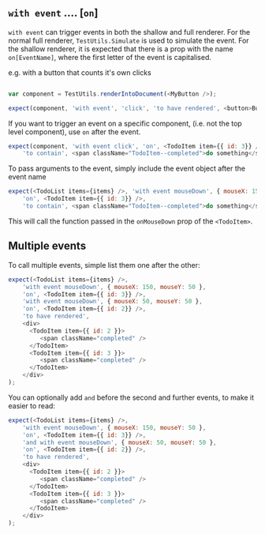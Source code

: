 ## `with event` .... [`on`]

`with event` can trigger events in both the shallow and full renderer.  For the normal full renderer,
`TestUtils.Simulate` is used to simulate the event. For the shallow renderer, it is expected that 
there is a prop with the name `on[EventName]`, where the first letter of the event is capitalised.

e.g. with a button that counts it's own clicks

```js

var component = TestUtils.renderIntoDocument(<MyButton />);

expect(component, 'with event', 'click', 'to have rendered', <button>Button was clicked 1 times</button>);
```

If you want to trigger an event on a specific component, (i.e. not the top level component), use `on` 
after the event.

```js
expect(component, 'with event click', 'on', <TodoItem item={{ id: 3}} />, 
    'to contain', <span className="TodoItem--completed">do something</span>);
```

To pass arguments to the event, simply include the event object after the event name

```js
expect(<TodoList items={items} />, 'with event mouseDown', { mouseX: 150, mouseY: 50 },
    'on', <TodoItem item={{ id: 3}} />,
    'to contain', <span className="TodoItem--completed">do something</span>);
```

This will call the function passed in the `onMouseDown` prop of the `<TodoItem>`.

## Multiple events

To call multiple events, simple list them one after the other:


```js
expect(<TodoList items={items} />, 
    'with event mouseDown', { mouseX: 150, mouseY: 50 },
    'on', <TodoItem item={{ id: 3}} />,
    'with event mouseDown', { mouseX: 50, mouseY: 50 },
    'on', <TodoItem item={{ id: 2}} />,
    'to have rendered', 
    <div>
      <TodoItem item={{ id: 2 }}>
         <span className="completed" />
      </TodoItem>
      <TodoItem item={{ id: 3 }}>
         <span className="completed" />
      </TodoItem>
    </div>
);
```

You can optionally add `and` before the second and further events, to make it easier to read:

```js
expect(<TodoList items={items} />, 
    'with event mouseDown', { mouseX: 150, mouseY: 50 },
    'on', <TodoItem item={{ id: 3}} />,
    'and with event mouseDown', { mouseX: 50, mouseY: 50 },
    'on', <TodoItem item={{ id: 2}} />,
    'to have rendered', 
    <div>
      <TodoItem item={{ id: 2 }}>
         <span className="completed" />
      </TodoItem>
      <TodoItem item={{ id: 3 }}>
         <span className="completed" />
      </TodoItem>
    </div>
);
```
